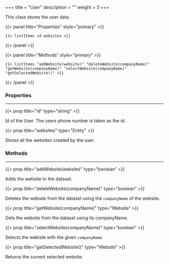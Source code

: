+++
title = "User"
description = ""
weight = 3
+++

This class stores the user data. 

{{< panel title="Properties" style="primary" >}}

    {{< listItems id websites >}}

{{< /panel >}}

{{< panel title="Methods" style="primary" >}}

    {{< listItems "addWebsite(website)" "deleteWebsite(companyName)" "getWebsite(companyName)" "selectWebsite(companyName)" "getSelectedWebsite()" >}}

{{< /panel >}}

### Properties
<hr>

{{< prop title="id" type="string" >}}

Id of the User. The users phone number is taken as the id.

{{< prop title="websites" type="Entity" >}}

Stores all the websites created by the user.

### Methods
<hr>


{{< prop title="addWebsite(website)" type="boolean" >}}

Adds the website to the dataset.

{{< prop title="deleteWebsite(companyName)" type="boolean" >}}

Deletes the website from the dataset using the `companyName` of the website.

{{< prop title="getWebsite(companyName)" type="Website" >}}

Gets the website from the dataset using its companyName.

{{< prop title="selectWebsite(companyName)" type="boolean" >}}

Selects the webiste with the given `companyName`

{{< prop title="getSelectedWebsite()" type="Website" >}}

Returns the current selected website.
